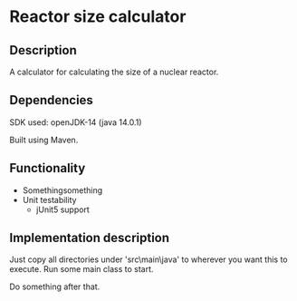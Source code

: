 <h1> Reactor size calculator </h1>

<h2> Description </h2>

A calculator for calculating the size of a nuclear reactor.

<h2> Dependencies </h2>

SDK used: openJDK-14 (java 14.0.1)

Built using Maven.

<h2> Functionality </h2>

* Somethingsomething
* Unit testability
    * jUnit5 support

<h2> Implementation description </h2>

Just copy all directories under 'src\main\java' to wherever you want this to execute.
Run some main class to start.

Do something after that.

